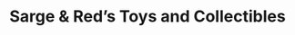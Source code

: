 ---
title: "Sarge & Red’s Toys and Collectibles"
url: /utica/sarge-and-reds-toys-and-collectibles/
shop: toys
---
